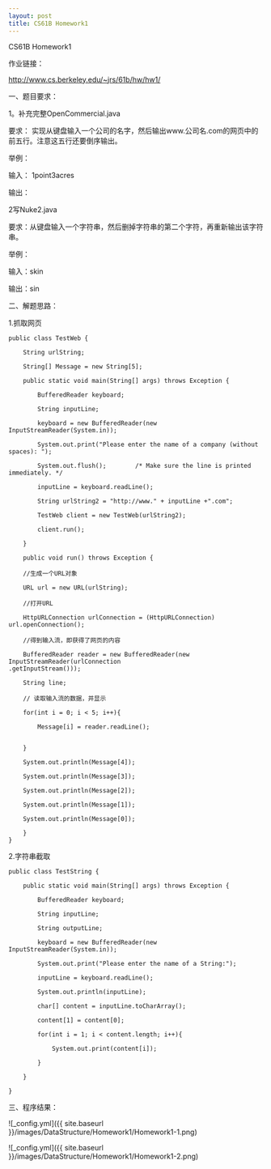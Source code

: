 ```yaml
---
layout: post
title: CS61B Homework1
---
```


CS61B Homework1




作业链接：

http://www.cs.berkeley.edu/~jrs/61b/hw/hw1/


一、题目要求：



1。补充完整OpenCommercial.java 

要求： 实现从键盘输入一个公司的名字，然后输出www.公司名.com的网页中的前五行。注意这五行还要倒序输出。

举例：

输入： 1point3acres

输出：<meta name="viewport" content="width=device-width; initial-scale=1.0; maximum-scale=1.0; user-scalable=0;">                            
<meta charset="UTF-8" />
<head>
<html lang="en-US">
<!DOCTYPE html>
   
2写Nuke2.java

要求：从键盘输入一个字符串，然后删掉字符串的第二个字符，再重新输出该字符串。

举例：

输入：skin

输出：sin   



二、解题思路：



1.抓取网页


	public class TestWeb {

 		String urlString;

 		String[] Message = new String[5];

 		public static void main(String[] args) throws Exception {

	 		BufferedReader keyboard;

	 		String inputLine;

	 		keyboard = new BufferedReader(new InputStreamReader(System.in));

	 		System.out.print("Please enter the name of a company (without spaces): ");

	 		System.out.flush();        /* Make sure the line is printed immediately. */

	 		inputLine = keyboard.readLine();

			String urlString2 = "http://www." + inputLine +".com";
	
			TestWeb client = new TestWeb(urlString2);

	 		client.run();

 		}
 
 		public void run() throws Exception {

  		//生成一个URL对象 

	 	URL url = new URL(urlString);

  		//打开URL 

	 	HttpURLConnection urlConnection = (HttpURLConnection) url.openConnection();

  		//得到输入流，即获得了网页的内容 

	 	BufferedReader reader = new BufferedReader(new InputStreamReader(urlConnection
    .getInputStream()));

  		String line;

  		// 读取输入流的数据，并显示

  		for(int i = 0; i < 5; i++){

	  		Message[i] = reader.readLine();

	  
  		}

  		System.out.println(Message[4]);

  		System.out.println(Message[3]);

 		System.out.println(Message[2]);

  		System.out.println(Message[1]);

  		System.out.println(Message[0]);
  
  		}
	}




2.字符串截取




	public class TestString {

		public static void main(String[] args) throws Exception {

			BufferedReader keyboard;

			String inputLine;

			String outputLine;

			keyboard = new BufferedReader(new InputStreamReader(System.in));

			System.out.print("Please enter the name of a String:");

			inputLine = keyboard.readLine();

			System.out.println(inputLine);

			char[] content = inputLine.toCharArray();
		
			content[1] = content[0];

			for(int i = 1; i < content.length; i++){

				System.out.print(content[i]);

			}

		}

	}



三、程序结果：



![_config.yml]({{ site.baseurl }}/images/DataStructure/Homework1/Homework1-1.png)


![_config.yml]({{ site.baseurl }}/images/DataStructure/Homework1/Homework1-2.png)